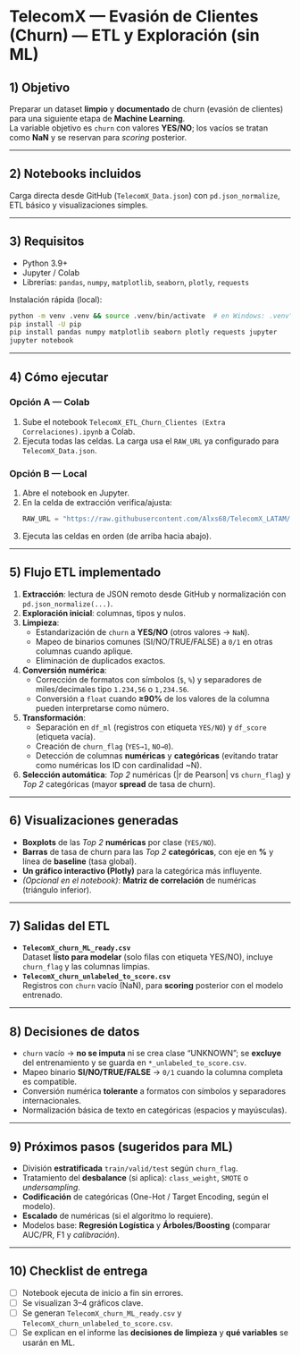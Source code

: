 # TelecomX — Evasión de Clientes (Churn) — ETL y Exploración (sin ML)

## 1) Objetivo
Preparar un dataset **limpio** y **documentado** de churn (evasión de clientes) para una siguiente etapa de **Machine Learning**.  
La variable objetivo es `churn` con valores **YES/NO**; los vacíos se tratan como **NaN** y se reservan para *scoring* posterior.

---

## 2) Notebooks incluidos

  Carga directa desde GitHub (`TelecomX_Data.json`) con `pd.json_normalize`, ETL básico y visualizaciones simples.

---

## 3) Requisitos
- Python 3.9+  
- Jupyter / Colab  
- Librerías: `pandas`, `numpy`, `matplotlib`, `seaborn`, `plotly`, `requests`

Instalación rápida (local):
```bash
python -m venv .venv && source .venv/bin/activate  # en Windows: .venv\Scripts\activate
pip install -U pip
pip install pandas numpy matplotlib seaborn plotly requests jupyter
jupyter notebook
```

---

## 4) Cómo ejecutar
### Opción A — Colab
1. Sube el notebook `TelecomX_ETL_Churn_Clientes (Extra Correlaciones).ipynb` a Colab.  
2. Ejecuta todas las celdas. La carga usa el `RAW_URL` ya configurado para `TelecomX_Data.json`.

### Opción B — Local
1. Abre el notebook en Jupyter.  
2. En la celda de extracción verifica/ajusta:
   ```python
   RAW_URL = "https://raw.githubusercontent.com/Alxs68/TelecomX_LATAM/main/TelecomX_Data.json"
   ```
3. Ejecuta las celdas en orden (de arriba hacia abajo).

---

## 5) Flujo ETL implementado
1. **Extracción**: lectura de JSON remoto desde GitHub y normalización con `pd.json_normalize(...)`.  
2. **Exploración inicial**: columnas, tipos y nulos.  
3. **Limpieza**:
   - Estandarización de `churn` a **YES/NO** (otros valores → `NaN`).
   - Mapeo de binarios comunes (SI/NO/TRUE/FALSE) a `0/1` en otras columnas cuando aplique.
   - Eliminación de duplicados exactos.
4. **Conversión numérica**:
   - Corrección de formatos con símbolos (`$`, `%`) y separadores de miles/decimales tipo `1.234,56` o `1,234.56`.
   - Conversión a `float` cuando **≥90%** de los valores de la columna pueden interpretarse como número.
5. **Transformación**:
   - Separación en `df_ml` (registros con etiqueta `YES/NO`) y `df_score` (etiqueta vacía).
   - Creación de `churn_flag` (`YES→1`, `NO→0`).
   - Detección de columnas **numéricas** y **categóricas** (evitando tratar como numéricas los ID con cardinalidad ~N).
6. **Selección automática**: *Top 2* numéricas (|r de Pearson| vs `churn_flag`) y *Top 2* categóricas (mayor **spread** de tasa de churn).

---

## 6) Visualizaciones generadas
- **Boxplots** de las *Top 2* **numéricas** por clase (`YES/NO`).  
- **Barras** de tasa de churn para las *Top 2* **categóricas**, con eje en **%** y línea de **baseline** (tasa global).  
- **Un gráfico interactivo (Plotly)** para la categórica más influyente.  
- *(Opcional en el notebook)*: **Matriz de correlación** de numéricas (triángulo inferior).

---

## 7) Salidas del ETL
- **`TelecomX_churn_ML_ready.csv`**  
  Dataset **listo para modelar** (solo filas con etiqueta YES/NO), incluye `churn_flag` y las columnas limpias.
- **`TelecomX_churn_unlabeled_to_score.csv`**  
  Registros con `churn` vacío (NaN), para **scoring** posterior con el modelo entrenado.

---

## 8) Decisiones de datos
- `churn` vacío → **no se imputa** ni se crea clase “UNKNOWN”; se **excluye** del entrenamiento y se guarda en `*_unlabeled_to_score.csv`.
- Mapeo binario **SI/NO/TRUE/FALSE** → `0/1` cuando la columna completa es compatible.
- Conversión numérica **tolerante** a formatos con símbolos y separadores internacionales.
- Normalización básica de texto en categóricas (espacios y mayúsculas).

---

## 9) Próximos pasos (sugeridos para ML)
- División **estratificada** `train/valid/test` según `churn_flag`.
- Tratamiento del **desbalance** (si aplica): `class_weight`, `SMOTE` o *undersampling*.
- **Codificación** de categóricas (One-Hot / Target Encoding, según el modelo).
- **Escalado** de numéricas (si el algoritmo lo requiere).
- Modelos base: **Regresión Logística** y **Árboles/Boosting** (comparar AUC/PR, F1 y *calibración*).

---

## 10) Checklist de entrega
- [ ] Notebook ejecuta de inicio a fin sin errores.  
- [ ] Se visualizan 3–4 gráficos clave.  
- [ ] Se generan `TelecomX_churn_ML_ready.csv` y `TelecomX_churn_unlabeled_to_score.csv`.  
- [ ] Se explican en el informe las **decisiones de limpieza** y **qué variables** se usarán en ML.
